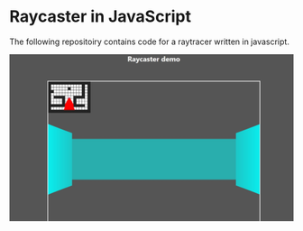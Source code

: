 # Raycaster in JavaScript

The following repositoiry contains code for a raytracer written in javascript.

![Screenshot](/screen.jpg)